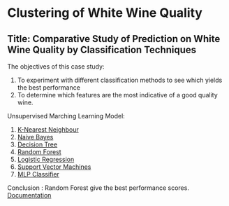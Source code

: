 # Clustering of White Wine Quality

## Title: Comparative Study of Prediction on White Wine Quality by Classification Techniques

The objectives of this case study:
1. To experiment with different classification methods to see which yields the best performance
2. To determine which features are the most indicative of a good quality wine.

Unsupervised Marching Learning Model:
1. [K-Nearest Neighbour](https://github.com/yiliang0303/Clustering-of-White-Wine-Quality/blob/main/K-Nearest%20Neighbors.ipynb)
2. [Naive Bayes](https://github.com/yiliang0303/Clustering-of-White-Wine-Quality/blob/main/NaiveBayes.ipynb)
3. [Decision Tree](https://github.com/yiliang0303/Clustering-of-White-Wine-Quality/blob/main/Decision%20Tree.ipynb)
4. [Random Forest](https://github.com/yiliang0303/Clustering-of-White-Wine-Quality/blob/main/Random%20Forest.ipynb)
5. [Logistic Regression](https://github.com/yiliang0303/Clustering-of-White-Wine-Quality/blob/main/Logistics%20Regression.ipynb)
6. [Support Vector Machines](https://github.com/yiliang0303/Clustering-of-White-Wine-Quality/blob/main/Support%20Vector%20Machines%20(SVM).ipynb)
7. [MLP Classifier](https://github.com/yiliang0303/Clustering-of-White-Wine-Quality/blob/main/MLPClassifier%20(NN).ipynb)

Conclusion : Random Forest give the best performance scores. [Documentation](https://github.com/yiliang0303/Clustering-of-White-Wine-Quality/blob/main/Report.pdf)
